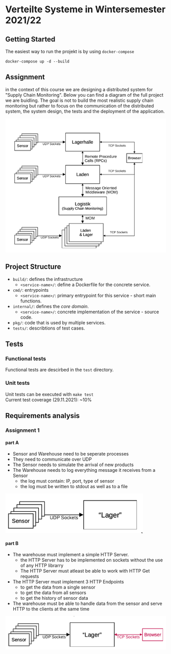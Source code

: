 # Verteilte Systeme in Wintersemester 2021/22

## Getting Started

The easiest way to run the projekt is by using `docker-compose`

```
docker-compose up -d --build
```

## Assignment

in the context of this course we are designing a distributed system for "Supply Chain Monitoring".
Below you can find a diagram of the full project we are buidling. The goal is not to build the most
realistic supply chain monitoring but rather to focus on the communication of the distributed system,
the system design, the tests and the deployment of the application.

![Architecture Diagramm](media/images/architecture.png)

## Project Structure


* `build/`: defines the infrastructure
  * `<service-name>/`: define a Dockerfile for the concrete service.
* `cmd/`: entrypoints
  * `<service-name>/`: primary entrypoint for this service - short main functions.
* `internal/`: defines the _core domain_.
  * `<service-name>/`: concrete implementation of the service - source code.
* `pkg/`: code that is used by multiple services.
* `tests/`: describtions of test cases.

## Tests

### Functional tests

Functional tests are descirbed in the `test` directory.

### Unit tests

Unit tests can be executed with `make test`  
Current test coverage (29.11.2021): ~10%


## Requirements analysis

### Assignment 1

#### part A

* Sensor and Warehouse need to be seperate processes
* They need to communicate over UDP
* The Sensor needs to simulate the arrival of new products
* The Warehouse needs to log everything message it receives from a Sensor
    * the log must contain: IP, port, type of sensor
    * the log must be written to stdout as well as to a file

![Architecture Diagramm Part1](media/images/meeting1.png)

#### part B

* The warehouse must implement a simple HTTP Server.
    * the HTTP Server has to be implemented on sockets without the use of any HTTP librarry
    * The HTTP Server must atleast be able to work with HTTP Get requests
* The HTTP Server must implement 3 HTTP Endpoints
    * to get the data from a single sensor
    * to get the data from all sensors
    * to get the history of sensor data
* The warehouse must be able to handle data from the sensor and serve HTTP to the clients at the same time

![Architecture Diagramm Part2](media/images/meeting1b.png)
